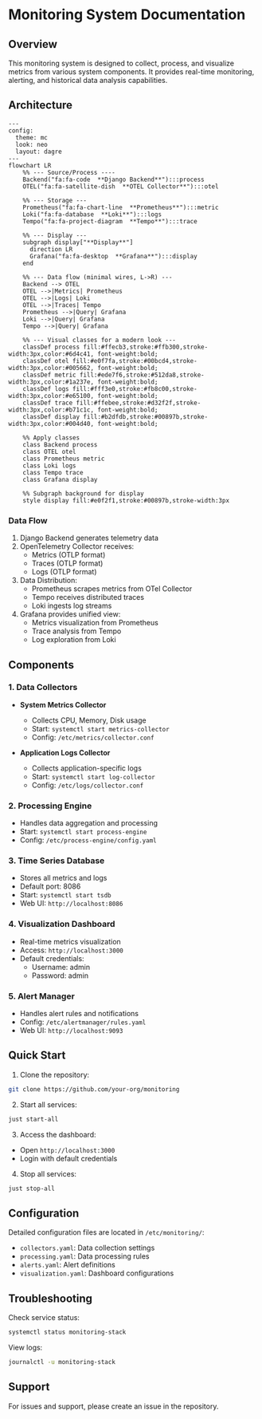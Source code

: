# Monitoring System Documentation

## Overview
This monitoring system is designed to collect, process, and visualize metrics from various system components. It provides real-time monitoring, alerting, and historical data analysis capabilities.

## Architecture

```mermaid
---
config:
  theme: mc
  look: neo
  layout: dagre
---
flowchart LR
    %% --- Source/Process ----
    Backend("fa:fa-code  **Django Backend**"):::process
    OTEL("fa:fa-satellite-dish  **OTEL Collector**"):::otel

    %% --- Storage ---
    Prometheus("fa:fa-chart-line  **Prometheus**"):::metric
    Loki("fa:fa-database  **Loki**"):::logs
    Tempo("fa:fa-project-diagram  **Tempo**"):::trace

    %% --- Display ---
    subgraph display["**Display**"]
      direction LR
      Grafana("fa:fa-desktop  **Grafana**"):::display
    end

    %% --- Data flow (minimal wires, L->R) ---
    Backend --> OTEL
    OTEL -->|Metrics| Prometheus
    OTEL -->|Logs| Loki
    OTEL -->|Traces| Tempo
    Prometheus -->|Query| Grafana
    Loki -->|Query| Grafana
    Tempo -->|Query| Grafana

    %% --- Visual classes for a modern look ---
    classDef process fill:#ffecb3,stroke:#ffb300,stroke-width:3px,color:#6d4c41, font-weight:bold;
    classDef otel fill:#e0f7fa,stroke:#00bcd4,stroke-width:3px,color:#005662, font-weight:bold;
    classDef metric fill:#ede7f6,stroke:#512da8,stroke-width:3px,color:#1a237e, font-weight:bold;
    classDef logs fill:#fff3e0,stroke:#fb8c00,stroke-width:3px,color:#e65100, font-weight:bold;
    classDef trace fill:#ffebee,stroke:#d32f2f,stroke-width:3px,color:#b71c1c, font-weight:bold;
    classDef display fill:#b2dfdb,stroke:#00897b,stroke-width:3px,color:#004d40, font-weight:bold;

    %% Apply classes
    class Backend process
    class OTEL otel
    class Prometheus metric
    class Loki logs
    class Tempo trace
    class Grafana display

    %% Subgraph background for display
    style display fill:#e0f2f1,stroke:#00897b,stroke-width:3px

```

### Data Flow
1. Django Backend generates telemetry data
2. OpenTelemetry Collector receives:
   - Metrics (OTLP format)
   - Traces (OTLP format)
   - Logs (OTLP format)
3. Data Distribution:
   - Prometheus scrapes metrics from OTel Collector
   - Tempo receives distributed traces
   - Loki ingests log streams
4. Grafana provides unified view:
   - Metrics visualization from Prometheus
   - Trace analysis from Tempo
   - Log exploration from Loki

## Components

### 1. Data Collectors
- **System Metrics Collector**
  - Collects CPU, Memory, Disk usage
  - Start: `systemctl start metrics-collector`
  - Config: `/etc/metrics/collector.conf`

- **Application Logs Collector**
  - Collects application-specific logs
  - Start: `systemctl start log-collector`
  - Config: `/etc/logs/collector.conf`

### 2. Processing Engine
- Handles data aggregation and processing
- Start: `systemctl start process-engine`
- Config: `/etc/process-engine/config.yaml`

### 3. Time Series Database
- Stores all metrics and logs
- Default port: 8086
- Start: `systemctl start tsdb`
- Web UI: `http://localhost:8086`

### 4. Visualization Dashboard
- Real-time metrics visualization
- Access: `http://localhost:3000`
- Default credentials:
  - Username: admin
  - Password: admin

### 5. Alert Manager
- Handles alert rules and notifications
- Config: `/etc/alertmanager/rules.yaml`
- Web UI: `http://localhost:9093`

## Quick Start

1. Clone the repository:
```bash
git clone https://github.com/your-org/monitoring
```

2. Start all services:
```bash
just start-all
```

3. Access the dashboard:
- Open `http://localhost:3000`
- Login with default credentials

4. Stop all services:
```bash
just stop-all
```

## Configuration

Detailed configuration files are located in `/etc/monitoring/`:
- `collectors.yaml`: Data collection settings
- `processing.yaml`: Data processing rules
- `alerts.yaml`: Alert definitions
- `visualization.yaml`: Dashboard configurations

## Troubleshooting

Check service status:
```bash
systemctl status monitoring-stack
```

View logs:
```bash
journalctl -u monitoring-stack
```

## Support
For issues and support, please create an issue in the repository.
